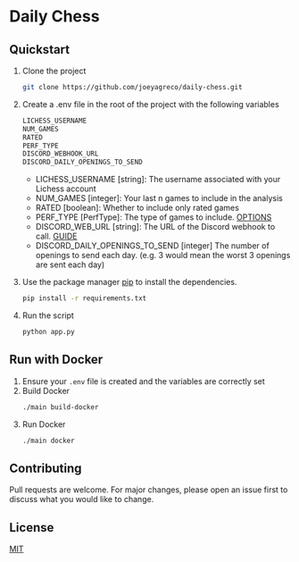 # Daily Chess

## Quickstart

1. Clone the project
    ```bash
    git clone https://github.com/joeyagreco/daily-chess.git
    ```
2. Create a .env file in the root of the project with the following variables
    ```bash
    LICHESS_USERNAME
    NUM_GAMES
    RATED
    PERF_TYPE
    DISCORD_WEBHOOK_URL
    DISCORD_DAILY_OPENINGS_TO_SEND
    ```
    - LICHESS_USERNAME [string]: The username associated with your Lichess account
    - NUM_GAMES [integer]: Your last n games to include in the analysis
    - RATED [boolean]: Whether to include only rated games
    - PERF_TYPE [PerfType]: The type of games to include. [OPTIONS](https://github.com/joeyagreco/daily-chess/blob/main/enumeration/PerfType.py)
    - DISCORD_WEB_URL [string]: The URL of the Discord webhook to call. [GUIDE](https://hookdeck.com/webhooks/platforms/how-to-get-started-with-discord-webhooks#discord-webhook-example)
    - DISCORD_DAILY_OPENINGS_TO_SEND [integer] The number of openings to send each day. (e.g. 3 would mean the worst 3 openings are sent each day)
3. Use the package manager [pip](https://pip.pypa.io/en/stable/) to install the dependencies.

    ```bash
    pip install -r requirements.txt
    ```
4. Run the script
    ```bash
    python app.py
    ``````

## Run with Docker

1. Ensure your `.env` file is created and the variables are correctly set
2. Build Docker
    ```bash
    ./main build-docker
    ```
3. Run Docker
    ```bash
    ./main docker
    ```


## Contributing

Pull requests are welcome. For major changes, please open an issue first to discuss what you would like to change.

## License

[MIT](https://choosealicense.com/licenses/mit/)


